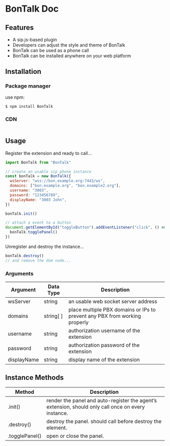 # BonTalk Doc

## Features

- A sip.js-based plugin
- Developers can adjust the style and theme of BonTalk
- BonTalk can be used as a phone call
- BonTalk can be installed anywhere on your web platform

## Installation

### Package manager

use npm:

```jsx
$ npm install BonTalk
```

### CDN

```jsx

```

## Usage

Register the extension and ready to call…

```jsx
import BonTalk from "BonTalk"

// create an usable sip phone instance
const bonTalk = new BonTalk({
  wsServer: "wss://bon.example.org:7443/ws",
  domains: ["bon.example.org", "bon.example2.org"],
  username: "3003",
  password: "123456789",
  displayName: "3003 John",
})

bonTalk.init()

// attach a event to a button
document.getElementById("toggleButton").addEventListener("click", () => {
  bonTalk.togglePanel()
})
```

Unregister and destroy the instance…

```jsx
bonTalk.destroy()
// and remove the dom node...
```

### Arguments

| Argument    | Data Type | Description                                                                |
| ----------- | --------- | -------------------------------------------------------------------------- |
| wsServer    | string    | an usable web socket server address                                        |
| domains     | string[ ] | place multiple PBX domains or IPs to prevent any PBX from working properly |
| username    | string    | authorization username of the extension                                    |
| password    | string    | authorization password of the extension                                    |
| displayName | string    | display name of the extension                                              |

## Instance Methods

| Method         | Description                                                                                        |
| -------------- | -------------------------------------------------------------------------------------------------- |
| .init()        | render the panel and auto-register the agent’s extension, should only call once on every instance. |
| .destroy()     | destroy the panel. should call before destroy the element.                                         |
| .togglePanel() | open or close the panel.                                                                           |
